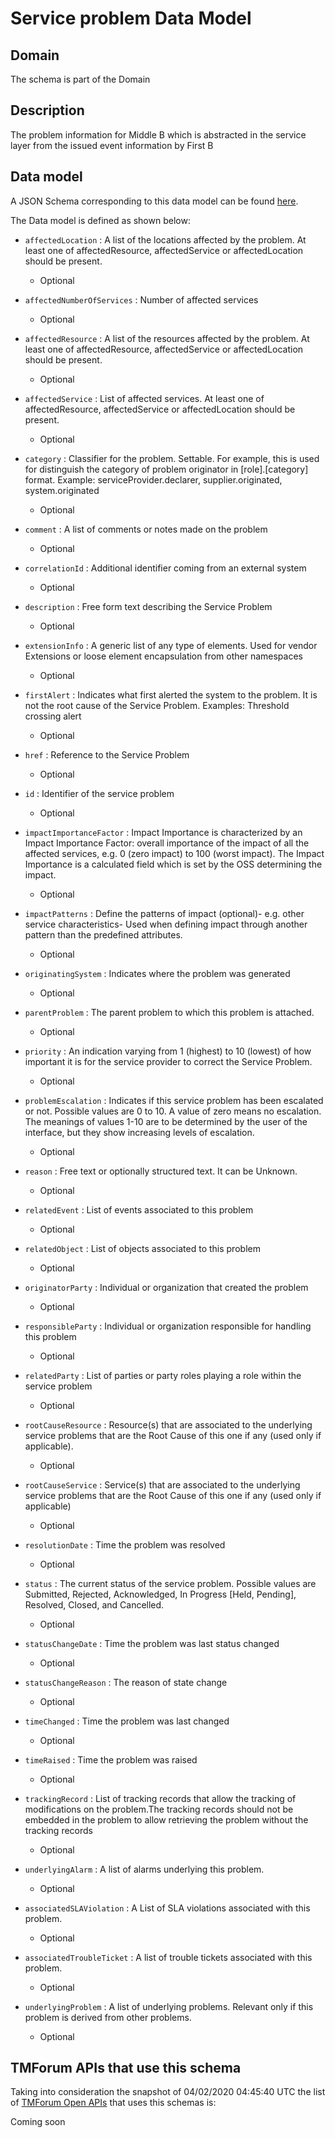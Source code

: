 # Service problem Data Model

## Domain

The  schema is part of the  Domain

## Description

The problem information for Middle B which is abstracted in the service layer from the issued event information by First B

## Data model

A JSON Schema corresponding to this data model can be found
[here](https://github.com/tmforum-rand/schemas/blob/candidates/Service/ServiceProblem.schema.json).

The Data model is defined as shown below:
- `affectedLocation` : A list of the locations affected by the problem. At least one of affectedResource, affectedService or affectedLocation should be present.

  - Optional

- `affectedNumberOfServices` : Number of affected services

  - Optional

- `affectedResource` : A list of the resources affected by the problem. At least one of affectedResource, affectedService or affectedLocation should be present.

  - Optional

- `affectedService` : List of affected services. At least one of affectedResource, affectedService or affectedLocation should be present.

  - Optional

- `category` : Classifier for the problem. Settable. For example, this is used for distinguish the category of problem originator in [role].[category] format. Example: serviceProvider.declarer, supplier.originated, system.originated

  - Optional

- `comment` : A list of comments or notes made on the problem

  - Optional

- `correlationId` : Additional identifier coming from an external system

  - Optional

- `description` : Free form text describing the Service Problem

  - Optional

- `extensionInfo` : A generic list of any type of elements. Used for vendor Extensions or loose element encapsulation from other namespaces

  - Optional

- `firstAlert` : Indicates what first alerted the system to the problem. It is not the root cause of the Service Problem. Examples: Threshold crossing alert

  - Optional

- `href` : Reference to the Service Problem

  - Optional

- `id` : Identifier of the service problem

  - Optional

- `impactImportanceFactor` : Impact Importance is characterized by an Impact Importance Factor: overall importance of the impact of all the affected services, e.g. 0 (zero impact) to 100 (worst impact). The Impact Importance is a calculated field which is set by the OSS determining the impact.

  - Optional

- `impactPatterns` : Define the patterns of impact (optional)- e.g. other service characteristics- Used when defining impact through another pattern than the predefined attributes.

  - Optional

- `originatingSystem` : Indicates where the problem was generated

  - Optional

- `parentProblem` : The parent problem to which this problem is attached.

  - Optional

- `priority` : An indication varying from 1 (highest) to 10 (lowest) of how important it is for the service provider to correct the Service Problem.

  - Optional

- `problemEscalation` : Indicates if this service problem has been escalated or not. Possible values are 0 to 10. A value of zero means no escalation. The meanings of values 1-10 are to be determined by the user of the interface, but they show increasing levels of escalation.

  - Optional

- `reason` : Free text or optionally structured text. It can be Unknown.

  - Optional

- `relatedEvent` : List of events associated to this problem

  - Optional

- `relatedObject` : List of objects associated to this problem

  - Optional

- `originatorParty` : Individual or organization that created the problem

  - Optional

- `responsibleParty` : Individual or organization responsible for handling this problem

  - Optional

- `relatedParty` : List of parties or party roles playing a role within the service problem

  - Optional

- `rootCauseResource` : Resource(s) that are associated to the underlying service problems that are the Root Cause of this one if any (used only if applicable).

  - Optional

- `rootCauseService` : Service(s) that are associated to the underlying service problems that are the Root Cause of this one if any (used only if applicable)

  - Optional

- `resolutionDate` : Time the problem was resolved

  - Optional

- `status` : The current status of the service problem. Possible values are Submitted, Rejected, Acknowledged, In Progress [Held, Pending], Resolved, Closed, and Cancelled.

  - Optional

- `statusChangeDate` : Time the problem was last status changed

  - Optional

- `statusChangeReason` : The reason of state change

  - Optional

- `timeChanged` : Time the problem was last changed

  - Optional

- `timeRaised` : Time the problem was raised

  - Optional

- `trackingRecord` : List of tracking records that allow the tracking of modifications on the problem.The tracking records should not be embedded in the problem to allow retrieving the problem without the tracking records

  - Optional

- `underlyingAlarm` : A list of alarms underlying this problem.

  - Optional

- `associatedSLAViolation` : A List of SLA violations associated with this problem.

  - Optional

- `associatedTroubleTicket` : A list of trouble tickets associated with this problem.

  - Optional

- `underlyingProblem` : A list of underlying problems. Relevant only if this problem is derived from other problems.

  - Optional





## TMForum APIs that use this schema

Taking into consideration the snapshot of 04/02/2020 04:45:40 UTC the list of [TMForum Open APIs](https://www.tmforum.org/open-apis/) that uses this schemas is:

Coming soon
